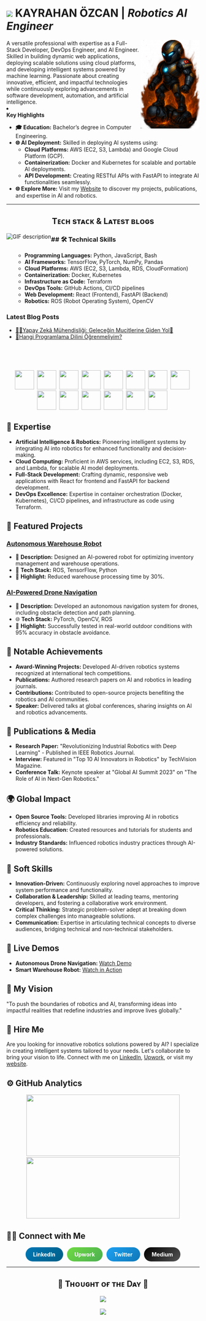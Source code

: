 # <img src="https://emojis.slackmojis.com/emojis/images/1531849430/4246/blob-sunglasses.gif?1531849430" width="27"/> KAYRAHAN ÖZCAN | *Robotics AI Engineer*
<div>
  <img align="right" width="30.5%" src="https://github.com/kayrahanozcan/kayrahanozcan/blob/main/Kayrahan-Ozcan-Github-Readme%2BFinal%20(1).png">
</div>
A versatile professional with expertise as a Full-Stack Developer, DevOps Engineer, and AI Engineer. Skilled in building dynamic web applications, deploying scalable solutions using cloud platforms, and developing intelligent systems powered by machine learning. Passionate about creating innovative, efficient, and impactful technologies while continuously exploring advancements in software development, automation, and artificial intelligence.
                <li> </li>

 <section id="key-highlights">
    <strong> Key Highlights </strong>
    <ul>
        <li>
            <strong>🎓 Education:</strong> Bachelor’s degree in Computer Engineering.
        </li>
        <li>
            <strong>🌐 AI Deployment:</strong> Skilled in deploying AI systems using:
            <ul>
                <li><strong>Cloud Platforms:</strong> AWS (EC2, S3, Lambda) and Google Cloud Platform (GCP).</li>
                <li><strong>Containerization:</strong> Docker and Kubernetes for scalable and portable AI deployments.</li>
                <li><strong>API Development:</strong> Creating RESTful APIs with FastAPI to integrate AI functionalities seamlessly.</li>
            </ul>
        </li>
        <li>
            <strong>🌐 Explore More:</strong> Visit my <a href="https://kayrahanozcan.com" target="_blank">Website</a> to discover my projects, publications, and expertise in AI and robotics.
        </li>
    </ul>

---


<!--Languages and Tools Section-->       

<h2 align="center">Tᴇᴄʜ sᴛᴀᴄᴋ & Lᴀᴛᴇsᴛ ʙʟᴏɢs</h2> 

<picture>
  <source media="(prefers-color-scheme: dark)" srcset="./Skills_Animation_Dark.gif">
  <source media="(prefers-color-scheme: light)" srcset="./Skills_Animation_White.gif">
  <img align="left" alt="GIF description" src="./Skills_Animation_White.gif">
</picture>

<h3 align="left">## 🛠 Technical Skills</h3>
<ul align="left">

* **Programming Languages:** Python, JavaScript, Bash
* **AI Frameworks:** TensorFlow, PyTorch, NumPy, Pandas
* **Cloud Platforms:** AWS (EC2, S3, Lambda, RDS, CloudFormation)
* **Containerization:** Docker, Kubernetes
* **Infrastructure as Code:** Terraform
* **DevOps Tools:** GitHub Actions, CI/CD pipelines
* **Web Development:** React (Frontend), FastAPI (Backend)
* **Robotics:** ROS (Robot Operating System), OpenCV
</ul>
  
<h3 align="left">Latest Blog Posts</h3>
<ul align="left">
  <li><a href="https://kayrahanozcan.com/yapay-zeka-muhendisligi-gelecegin-mucitlerine-giden-yol/">🧙‍♂️Yapay Zekâ Mühendisliği: Geleceğin Mucitlerine Giden Yol🔖</a></li>
  <li><a href="https://kayrahanozcan.com/hangi-programlama-dilini-ogrenmeliyim/">🚀Hangi Programlama Dilini Öğrenmeliyim?</a></li>
</ul>
<br />
<br />
<br />
<p align="center">
  <img width="50px" height="50px" src="https://cdn.jsdelivr.net/gh/devicons/devicon/icons/python/python-original.svg">&nbsp;
  <img width="50px" height="50px" src="https://cdn.jsdelivr.net/gh/devicons/devicon/icons/javascript/javascript-original.svg">&nbsp;
  <img width="50px" height="50px" src="https://cdn.jsdelivr.net/gh/devicons/devicon/icons/tensorflow/tensorflow-original.svg">&nbsp;
  <img width="50px" height="50px" src="https://cdn.jsdelivr.net/gh/devicons/devicon/icons/pytorch/pytorch-original.svg">&nbsp;
  <img width="50px" height="50px" src="https://cdn.jsdelivr.net/gh/devicons/devicon/icons/numpy/numpy-original.svg">&nbsp;
  <img width="50px" height="50px" src="https://cdn.jsdelivr.net/gh/devicons/devicon/icons/pandas/pandas-original.svg">&nbsp;
  <img width="50px" height="50px" src="https://cdn.jsdelivr.net/gh/devicons/devicon/icons/amazonwebservices/amazonwebservices-original-wordmark.svg">&nbsp;
  <img width="50px" height="50px" src="https://cdn.jsdelivr.net/gh/devicons/devicon/icons/docker/docker-original-wordmark.svg">&nbsp;
  <img width="50px" height="50px" src="https://cdn.jsdelivr.net/gh/devicons/devicon/icons/kubernetes/kubernetes-plain.svg">&nbsp;
  <img width="50px" height="50px" src="https://cdn.jsdelivr.net/gh/devicons/devicon/icons/terraform/terraform-original.svg">&nbsp;
  <img width="50px" height="50px" src="https://cdn.jsdelivr.net/gh/devicons/devicon/icons/git/git-original.svg">&nbsp;
  <img width="50px" height="50px" src="https://cdn.jsdelivr.net/gh/devicons/devicon/icons/react/react-original.svg">&nbsp;
  <img width="50px" height="50px" src="https://cdn.jsdelivr.net/gh/devicons/devicon/icons/fastapi/fastapi-original.svg">&nbsp;
  <img width="50px" height="50px" src="https://cdn.jsdelivr.net/gh/devicons/devicon/icons/opencv/opencv-original.svg">&nbsp;
</p>

## 🤖 Expertise

* **Artificial Intelligence & Robotics:** Pioneering intelligent systems by integrating AI into robotics for enhanced functionality and decision-making.
* **Cloud Computing:** Proficient in AWS services, including EC2, S3, RDS, and Lambda, for scalable AI model deployments.
* **Full-Stack Development:** Crafting dynamic, responsive web applications with React for frontend and FastAPI for backend development.
* **DevOps Excellence:** Expertise in container orchestration (Docker, Kubernetes), CI/CD pipelines, and infrastructure as code using Terraform.
  
## 🚀 Featured Projects

### [Autonomous Warehouse Robot](https://github.com/kayrahanozcan/warehouse-robot)
- 🧠 **Description:** Designed an AI-powered robot for optimizing inventory management and warehouse operations.
- 📂 **Tech Stack:** ROS, TensorFlow, Python
- 🌟 **Highlight:** Reduced warehouse processing time by 30%.

### [AI-Powered Drone Navigation](https://github.com/kayrahanozcan/drone-navigation)
- 🚀 **Description:** Developed an autonomous navigation system for drones, including obstacle detection and path planning.
- 🌐 **Tech Stack:** PyTorch, OpenCV, ROS
- 🌟 **Highlight:** Successfully tested in real-world outdoor conditions with 95% accuracy in obstacle avoidance.

## 🌟 Notable Achievements

* **Award-Winning Projects:** Developed AI-driven robotics systems recognized at international tech competitions.
* **Publications:** Authored research papers on AI and robotics in leading journals.
* **Contributions:** Contributed to open-source projects benefiting the robotics and AI communities.
* **Speaker:** Delivered talks at global conferences, sharing insights on AI and robotics advancements.

## 📝 Publications & Media

- **Research Paper:** "Revolutionizing Industrial Robotics with Deep Learning" - Published in IEEE Robotics Journal.
- **Interview:** Featured in "Top 10 AI Innovators in Robotics" by TechVision Magazine.
- **Conference Talk:** Keynote speaker at "Global AI Summit 2023" on "The Role of AI in Next-Gen Robotics."

## 🌍 Global Impact

- **Open Source Tools:** Developed libraries improving AI in robotics efficiency and reliability.
- **Robotics Education:** Created resources and tutorials for students and professionals.
- **Industry Standards:** Influenced robotics industry practices through AI-powered solutions.

## 🤝 Soft Skills

* **Innovation-Driven:** Continuously exploring novel approaches to improve system performance and functionality.
* **Collaboration & Leadership:** Skilled at leading teams, mentoring developers, and fostering a collaborative work environment.
* **Critical Thinking:** Strategic problem-solver adept at breaking down complex challenges into manageable solutions.
* **Communication:** Expertise in articulating technical concepts to diverse audiences, bridging technical and non-technical stakeholders.

## 🎥 Live Demos

- **Autonomous Drone Navigation:** [Watch Demo](https://www.youtube.com/watch?v=dronedemo)
- **Smart Warehouse Robot:** [Watch in Action](https://www.youtube.com/watch?v=robotdemo)

## 🧠 My Vision

"To push the boundaries of robotics and AI, transforming ideas into impactful realities that redefine industries and improve lives globally."

## 💼 Hire Me

Are you looking for innovative robotics solutions powered by AI? I specialize in creating intelligent systems tailored to your needs. Let's collaborate to bring your vision to life. Connect with me on [LinkedIn](https://www.linkedin.com/in/kayrahanozcan/), [Upwork](https://www.upwork.com/freelancers/kayrahanozcan), or visit my [website](https://kayrahanozcan.com).

## ⚙️ GitHub Analytics

<p align="center">
  <img width="400px" height="160px"  src="https://github-readme-stats-eight-theta.vercel.app/api?username=kayrahanozcan&show_icons=true&theme=algolia&include_all_commits=true&card_width=500"/>
  <img width="400px" height="160px"  src="https://github-readme-stats-eight-theta.vercel.app/api/top-langs/?username=kayrahanozcan&langs_count=6&theme=algolia&hide_progress=true&card_width=500"/>
</p>

## 🤝🏻 Connect with Me

<p align="center" style="display: flex; flex-wrap: wrap; justify-content: center; gap: 10px;">
  <a href="https://www.linkedin.com/in/kayrahanozcan/" target="_blank" style="text-decoration: none; border-radius: 25px; padding: 10px 20px; background: linear-gradient(135deg, #0077B5, #005f87); color: white; font-weight: bold;">LinkedIn</a>
  <a href="https://www.upwork.com/freelancers/kayrahanozcan" target="_blank" style="text-decoration: none; border-radius: 25px; padding: 10px 20px; background: linear-gradient(135deg, #6fda44, #4caf50); color: white; font-weight: bold;">Upwork</a>
  <a href="https://twitter.com/kayrahanozcan" target="_blank" style="text-decoration: none; border-radius: 25px; padding: 10px 20px; background: linear-gradient(135deg, #1DA1F2, #0e77b7); color: white; font-weight: bold;">Twitter</a>
  <a href="https://medium.com/@kayrahanozcan" target="_blank" style="text-decoration: none; border-radius: 25px; padding: 10px 20px; background: linear-gradient(135deg, #000000, #555555); color: white; font-weight: bold;">Medium</a>
</p>


---

<!--Dynamic Quote card updates everyday at 12 PM--> 
<h2 align="center">🌟 Tʜᴏᴜɢʜᴛ ᴏғ ᴛʜᴇ Dᴀʏ 🌟</h2>
<!--STARTS_HERE_QUOTE_CARD-->
<p align="center">
    <img src="https://readme-daily-quotes.vercel.app/api?author=Samuel%20Beckett&quote=Ever%20tried.%20Ever%20failed.%20No%20matter.%20Try%20Again.%20Fail%20again.%20Fail%20better.%20&theme=dark&bg_color=220a28&author_color=ffeb95&accent_color=c56a90">
</p>
<!--ENDS_HERE_QUOTE_CARD-->

<!--Footer--> 
<p align="center">
  <img src="https://capsule-render.vercel.app/api?type=waving&color=gradient&height=65&section=footer"/>
</p>
